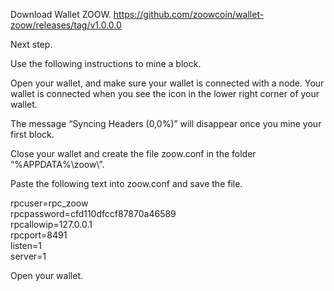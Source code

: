 Download Wallet ZOOW.
https://github.com/zoowcoin/wallet-zoow/releases/tag/v1.0.0.0

Next step.

Use the following instructions to mine a block.

Open your wallet, and make sure your wallet is connected with a node. 
Your wallet is connected when you see the icon  in the lower right corner of your wallet.

The message “Syncing Headers (0,0%)” will disappear once you mine your first block.

Close your wallet and create the file zoow.conf in the folder “%APPDATA%\zoow\”.

Paste the following text into zoow.conf and save the file.

rpcuser=rpc_zoow
<br>
rpcpassword=cfd110dfccf87870a46589
<br>
rpcallowip=127.0.0.1
<br>
rpcport=8491
<br>
listen=1
<br>
server=1
<br>

Open your wallet.
